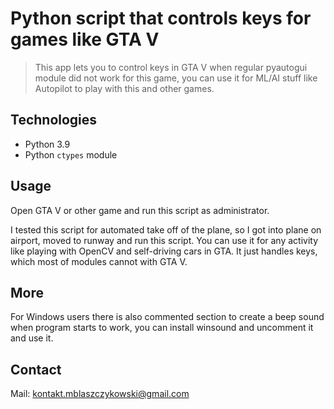 # Python script that controls keys for games like GTA V
> This app lets you to control keys in GTA V when regular pyautogui module did not work for this game, you can use it for ML/AI stuff like Autopilot to play with this and other games.

## Technologies
- Python 3.9
- Python `ctypes` module


## Usage
Open GTA V or other game and run this script as administrator.

I tested this script for automated take off of the plane, so I got into plane on airport, moved to runway and run this script. You can use it for any activity like playing with OpenCV and self-driving cars in GTA. It just handles keys, which most of modules cannot with GTA V. 


## More
For Windows users there is also commented section to create a beep sound when program starts to work, you can install winsound and uncomment it and use it.

   
## Contact
Mail: kontakt.mblaszczykowski@gmail.com
